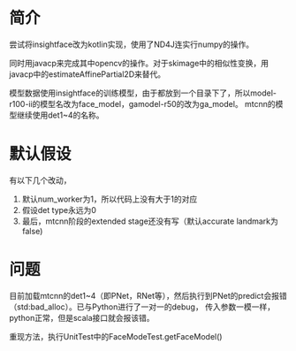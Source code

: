 简介
=

尝试将insightface改为kotlin实现，使用了ND4J连实行numpy的操作。

同时用javacp来完成其中opencv的操作。对于skimage中的相似性变换，用javacp中的estimateAffinePartial2D来替代。

模型数据使用insightface的训练模型，由于都放到一个目录下了，所以model-r100-ii的模型名改为face_model，gamodel-r50的改为ga_model。
mtcnn的模型继续使用det1~4的名称。

默认假设
=

有以下几个改动，
 1. 默认num_worker为1，所以代码上没有大于1的对应
 1. 假设det type永远为0
 1. 最后，mtcnn阶段的extended stage还没有写（默认accurate landmark为false)

问题
=

目前加载mtcnn的det1~4（即PNet，RNet等），然后执行到PNet的predict会报错（std:bad_alloc）。已与Python进行了一对一的debug，
传入参数一模一样，python正常，但是scala接口就会报该错。

重现方法，执行UnitTest中的FaceModeTest.getFaceModel()
